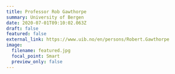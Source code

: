 ```yaml
---
title: Professor Rob Gawthorpe
summary: University of Bergen
date: 2020-07-01T09:10:02.063Z
draft: false
featured: false
external_link: https://www.uib.no/en/persons/Robert.Gawthorpe
image:
  filename: featured.jpg
  focal_point: Smart
  preview_only: false
---
```

